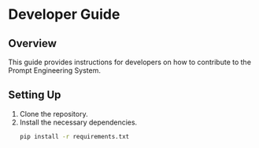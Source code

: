 # Developer Guide

## Overview
This guide provides instructions for developers on how to contribute to the Prompt Engineering System.

## Setting Up
1. Clone the repository.
2. Install the necessary dependencies.
   ```bash
   pip install -r requirements.txt
